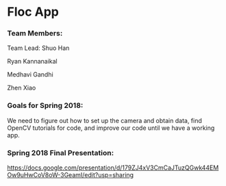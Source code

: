 # Floc App

### Team Members:

Team Lead: Shuo Han

Ryan Kannanaikal

Medhavi Gandhi

Zhen Xiao

### Goals for Spring 2018:
We need to figure out how to set up the camera and obtain data, find OpenCV tutorials
for code, and improve our code until we have a working app.

### Spring 2018 Final Presentation:
https://docs.google.com/presentation/d/179ZJ4xV3CmCaJTuzQGwk44EMOw9uHwCoV8oW-3GeamI/edit?usp=sharing
